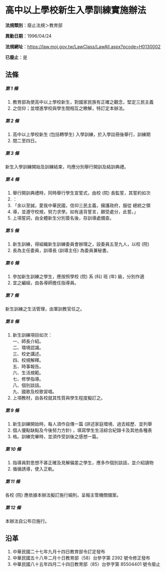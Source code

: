 # 高中以上學校新生入學訓練實施辦法

**法規類別**：廢止法規＞教育部

**異動日期**：1996/04/24  

**法規網址**：https://law.moj.gov.tw/LawClass/LawAll.aspx?pcode=H0130002

**已廢止**：是



## 法條
##### 第 1 條
1. 教育部為使高中以上學校新生，對國家民族有正確之觀念，堅定三民主義
1. 之信仰；並增進學校與學生間相互之瞭解，特訂定本辦法。

##### 第 2 條
1. 高中以上學校新生 (包括轉學生) 入學訓練，於入學註冊後舉行，訓練期
1. 間二至四日。

##### 第 3 條
新生入學訓練開始及訓練結束，均應分別舉行開訓及結訓典禮。

##### 第 4 條
1. 舉行開訓典禮時，同時舉行學生宣誓式，由校 (院) 長監誓，其誓約如次
1. ：
1. 「余以至誠，愛我中華民國，信仰三民主義，擁護政府，服從  總統之領
1. 導，並遵守校規，努力求學。如有違背誓言，願受處分，此誓。」
1. 上項誓詞，由全體新生分別簽名後，存訓導處備查。

##### 第 5 條
1. 新生訓練，得組織新生訓練委員會辦理之，設委員五至九人，以校 (院)
1. 長為主任委員，訓導長 (訓導主任) 為委員兼秘書。

##### 第 6 條
1. 參加新生訓練之學生，應按照學校 (院) 系 (科) 班 (年) 級，分別作適
1. 宜之編組，由各導師擔任指導員。

##### 第 7 條
新生訓練之生活管理，由軍訓教官任之。

##### 第 8 條
1. 新生訓練項目如次：  
一、師長介紹。  
二、環境認識。  
三、校史講述。  
四、校規解釋。  
五、時事報告。  
六、生活規範。  
七、修學指導。  
八、個別談話。  
九、國歌及校歌習唱。
1. 上項教材，由各校就其性質與學生程度擬訂之。

##### 第 9 條
1. 新生訓練開始時，每人須作自傳一篇 (詳述家庭環境、過去經歷、並列舉
1. 個人優點缺點及今後努力方針) ，填寫學生生活綜合紀錄卡及其他各種表
1. 格。訓練完畢時，並須作受訓後之感想一篇。

##### 第 10 條
1. 指導員對思想不甚正確及見解偏差之學生，應多作個別談話，並介紹讀物
1. 循循誘導，使入正軌。

##### 第 11 條
各校 (院) 應依據本辦法擬訂施行細則，呈報主管機關備案。

##### 第 12 條
本辦法自公布日施行。

## 沿革
1. 中華民國二十七年九月十四日教育部令訂定發布
1. 中華民國五十八年二月十日教育部（58）台參字第 2392 號令修正發布
1. 中華民國八十五年四月二十四日教育部（85）台參字第 85504401 號令廢止
